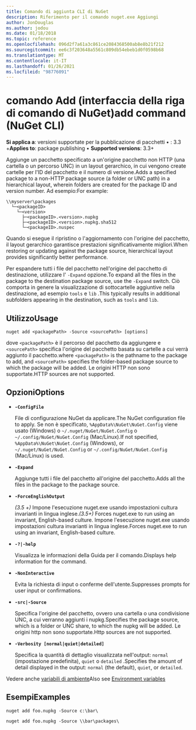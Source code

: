 ```yaml
---
title: Comando di aggiunta CLI di NuGet
description: Riferimento per il comando nuget.exe Aggiungi
author: JonDouglas
ms.author: jodou
ms.date: 01/18/2018
ms.topic: reference
ms.openlocfilehash: 096d2f7a61a3c861ce2084368500ab8e8b21f212
ms.sourcegitcommit: ee6c3f203648a5561c809db54ebeb1d0f0598b68
ms.translationtype: MT
ms.contentlocale: it-IT
ms.lasthandoff: 01/26/2021
ms.locfileid: "98776091"
---
```

# <a name="add-command-nuget-cli"></a><span data-ttu-id="b9168-103">comando Add (interfaccia della riga di comando di NuGet)</span><span class="sxs-lookup"><span data-stu-id="b9168-103">add command (NuGet CLI)</span></span>

<span data-ttu-id="b9168-104">**Si applica a**: versioni supportate per la pubblicazione di pacchetti &bullet; : 3.3 +</span><span class="sxs-lookup"><span data-stu-id="b9168-104">**Applies to**: package publishing &bullet; **Supported versions**: 3.3+</span></span>

<span data-ttu-id="b9168-105">Aggiunge un pacchetto specificato a un'origine pacchetto non HTTP (una cartella o un percorso UNC) in un layout gerarchico, in cui vengono create cartelle per l'ID del pacchetto e il numero di versione.</span><span class="sxs-lookup"><span data-stu-id="b9168-105">Adds a specified package to a non-HTTP package source (a folder or UNC path) in a hierarchical layout, wherein folders are created for the package ID and version number.</span></span> <span data-ttu-id="b9168-106">Ad esempio:</span><span class="sxs-lookup"><span data-stu-id="b9168-106">For example:</span></span>

```
\\myserver\packages
  └─<packageID>
    └─<version>
      ├─<packageID>.<version>.nupkg
      ├─<packageID>.<version>.nupkg.sha512
      └─<packageID>.nuspec
```

<span data-ttu-id="b9168-107">Quando si esegue il ripristino o l'aggiornamento con l'origine del pacchetto, il layout gerarchico garantisce prestazioni significativamente migliori.</span><span class="sxs-lookup"><span data-stu-id="b9168-107">When restoring or updating against the package source, hierarchical layout provides significantly better performance.</span></span>

<span data-ttu-id="b9168-108">Per espandere tutti i file del pacchetto nell'origine del pacchetto di destinazione, utilizzare l' `-Expand` opzione.</span><span class="sxs-lookup"><span data-stu-id="b9168-108">To expand all the files in the package to the destination package source, use the `-Expand` switch.</span></span> <span data-ttu-id="b9168-109">Ciò comporta in genere la visualizzazione di sottocartelle aggiuntive nella destinazione, ad esempio `tools` e `lib` .</span><span class="sxs-lookup"><span data-stu-id="b9168-109">This typically results in additional subfolders appearing in the destination, such as `tools` and `lib`.</span></span>

## <a name="usage"></a><span data-ttu-id="b9168-110">Utilizzo</span><span class="sxs-lookup"><span data-stu-id="b9168-110">Usage</span></span>

```cli
nuget add <packagePath> -Source <sourcePath> [options]
```

<span data-ttu-id="b9168-111">dove `<packagePath>` è il percorso del pacchetto da aggiungere e `<sourcePath>` specifica l'origine del pacchetto basata su cartelle a cui verrà aggiunto il pacchetto.</span><span class="sxs-lookup"><span data-stu-id="b9168-111">where `<packagePath>` is the pathname to the package to add, and `<sourcePath>` specifies the folder-based package source to which the package will be added.</span></span> <span data-ttu-id="b9168-112">Le origini HTTP non sono supportate.</span><span class="sxs-lookup"><span data-stu-id="b9168-112">HTTP sources are not supported.</span></span>

## <a name="options"></a><span data-ttu-id="b9168-113">Opzioni</span><span class="sxs-lookup"><span data-stu-id="b9168-113">Options</span></span>

- **`-ConfigFile`**

  <span data-ttu-id="b9168-114">File di configurazione NuGet da applicare.</span><span class="sxs-lookup"><span data-stu-id="b9168-114">The NuGet configuration file to apply.</span></span> <span data-ttu-id="b9168-115">Se non è specificato, `%AppData%\NuGet\NuGet.Config` viene usato (Windows) o `~/.nuget/NuGet/NuGet.Config` o `~/.config/NuGet/NuGet.Config` (Mac/Linux).</span><span class="sxs-lookup"><span data-stu-id="b9168-115">If not specified, `%AppData%\NuGet\NuGet.Config` (Windows), or `~/.nuget/NuGet/NuGet.Config` or `~/.config/NuGet/NuGet.Config` (Mac/Linux) is used.</span></span>

- **`-Expand`**

  <span data-ttu-id="b9168-116">Aggiunge tutti i file del pacchetto all'origine del pacchetto.</span><span class="sxs-lookup"><span data-stu-id="b9168-116">Adds all the files in the package to the package source.</span></span>

- **`-ForceEnglishOutput`**

  <span data-ttu-id="b9168-117">*(3.5 +)* Impone l'esecuzione nuget.exe usando impostazioni cultura invarianti in lingua inglese.</span><span class="sxs-lookup"><span data-stu-id="b9168-117">*(3.5+)* Forces nuget.exe to run using an invariant, English-based culture.</span></span>
<span data-ttu-id="b9168-118">Impone l'esecuzione nuget.exe usando impostazioni cultura invarianti in lingua inglese.</span><span class="sxs-lookup"><span data-stu-id="b9168-118">Forces nuget.exe to run using an invariant, English-based culture.</span></span>

- **`-?|-help`**

  <span data-ttu-id="b9168-119">Visualizza le informazioni della Guida per il comando.</span><span class="sxs-lookup"><span data-stu-id="b9168-119">Displays help information for the command.</span></span>

- **`-NonInteractive`**

  <span data-ttu-id="b9168-120">Evita la richiesta di input o conferme dell'utente.</span><span class="sxs-lookup"><span data-stu-id="b9168-120">Suppresses prompts for user input or confirmations.</span></span>

- **`-src|-Source`**

   <span data-ttu-id="b9168-121">Specifica l'origine del pacchetto, ovvero una cartella o una condivisione UNC, a cui verranno aggiunti i nupkg.</span><span class="sxs-lookup"><span data-stu-id="b9168-121">Specifies the package source, which is a folder or UNC share, to which the nupkg will be added.</span></span> <span data-ttu-id="b9168-122">Le origini http non sono supportate.</span><span class="sxs-lookup"><span data-stu-id="b9168-122">Http sources are not supported.</span></span>

- **`-Verbosity [normal|quiet|detailed]`**

  <span data-ttu-id="b9168-123">Specifica la quantità di dettaglio visualizzata nell'output: `normal` (impostazione predefinita), `quiet` o `detailed` .</span><span class="sxs-lookup"><span data-stu-id="b9168-123">Specifies the amount of detail displayed in the output: `normal` (the default), `quiet`, or `detailed`.</span></span>

<span data-ttu-id="b9168-124">Vedere anche [variabili di ambiente](cli-ref-environment-variables.md)</span><span class="sxs-lookup"><span data-stu-id="b9168-124">Also see [Environment variables](cli-ref-environment-variables.md)</span></span>

## <a name="examples"></a><span data-ttu-id="b9168-125">Esempi</span><span class="sxs-lookup"><span data-stu-id="b9168-125">Examples</span></span>

```cli
nuget add foo.nupkg -Source c:\bar\

nuget add foo.nupkg -Source \\bar\packages\
```
